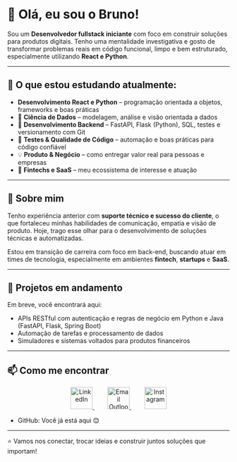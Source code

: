 # 👋 Olá, eu sou o Bruno!

Sou um **Desenvolvedor fullstack iniciante** com foco em construir soluções para produtos digitais. Tenho uma mentalidade investigativa e gosto de transformar problemas reais em código funcional, limpo e bem estruturado, especialmente utilizando **React e Python**.

---

## 🧠 O que estou estudando atualmente:

- **Desenvolvimento React e Python** – programação orientada a objetos, frameworks e boas práticas  
- 🧩 **Ciência de Dados** – modelagem, análise e visão orientada a dados  
- 🔗 **Desenvolvimento Backend** – FastAPI, Flask (Python), SQL, testes e versionamento com Git  
- 🧪 **Testes & Qualidade de Código** – automação e boas práticas para código confiável  
- 💡 **Produto & Negócio** – como entregar valor real para pessoas e empresas  
- 💸 **Fintechs e SaaS** – meu ecossistema de interesse e atuação

---

## 💼 Sobre mim

Tenho experiência anterior com **suporte técnico e sucesso do cliente**, o que fortaleceu minhas habilidades de comunicação, empatia e visão de produto. Hoje, trago esse olhar para o desenvolvimento de soluções técnicas e automatizadas.

Estou em transição de carreira com foco em back-end, buscando atuar em times de tecnologia, especialmente em ambientes **fintech**, **startups** e **SaaS**.

---

## 🚀 Projetos em andamento

Em breve, você encontrará aqui:
- APIs RESTful com autenticação e regras de negócio em Python e Java (FastAPI, Flask, Spring Boot)  
- Automação de tarefas e processamento de dados  
- Simuladores e sistemas voltados para produtos financeiros  

---

## 📫 Como me encontrar

<p align="center">
  <a href="https://www.linkedin.com/in/alves1bruno/" target="_blank" rel="noopener noreferrer" style="margin: 0 15px;">
    <img src="https://cdn.jsdelivr.net/gh/devicons/devicon/icons/linkedin/linkedin-original.svg" alt="LinkedIn" width="50" />
  </a>
  <a href="mailto:bruno.apr@live.com" target="_blank" rel="noopener noreferrer" style="margin: 0 15px;">
    <img src="https://img.icons8.com/?size=100&id=117562&format=png&color=000000" alt="Email Outlook" width="50" />
  </a>
  <a href="https://www.instagram.com/alves.bruno.s/" target="_blank" rel="noopener noreferrer" style="margin: 0 15px;">
    <img src="https://img.icons8.com/?size=100&id=Xy10Jcu1L2Su&format=png&color=000000" alt="Instagram" width="50" />
  </a>
</p>

- GitHub: Você já está aqui 😊

---

⭐ Vamos nos conectar, trocar ideias e construir juntos soluções que importam!

